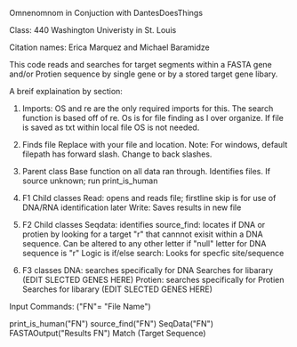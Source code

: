 Omnenomnom in Conjuction with DantesDoesThings

Class: 440 Washington Univeristy in St. Louis

Citation names: Erica Marquez and Michael Baramidze

This code reads and searches for target segments within a FASTA gene and/or Protien sequence by single gene or by a stored target gene libary. 

A breif explaination by section:

1. Imports: OS and re are the only required imports for this. 
The search function is based off of re. Os is for file finding as I over organize. 
If file is saved as txt within local file OS is not needed.

2. Finds file
Replace with your file and location.
Note: For windows, default filepath has forward slash. Change to back slashes.

3. Parent class
Base function on all data ran through.
Identifies files. 
If source unknown; run print_is_human

4. F1 Child classes
Read: opens and reads file; firstline skip is for use of DNA/RNA identification later
Write: Saves results in new file

5. F2 Child classes
Seqdata: identifies
source_find: locates if DNA or protien by looking for a target "r" that cannnot exisit within a DNA sequence.
	Can be altered to any other letter if "null" letter for DNA sequence is "r"
	Logic is if/else 
search: Looks for specfic site/sequence

6. F3 classes
DNA: searches specifically for DNA 
	Searches for libarary (EDIT SLECTED GENES HERE)
Protien: searches specifically for Protien 
	Searches for libarary (EDIT SLECTED GENES HERE)

Input Commands: ("FN"= "File Name")

print_is_human("FN")
source_find("FN")
SeqData("FN")
FASTAOutput("Results FN")
Match (Target Sequence)
